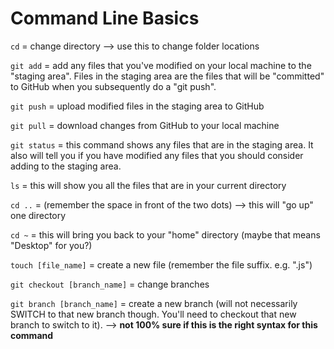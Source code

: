 # Command Line Basics

`cd` = change directory --> use this to change folder locations

`git add` = add any files that you've modified on your local machine to the "staging area". Files in the staging area are the files that will be "committed" to GitHub when you subsequently do a "git push".

`git push` = upload modified files in the staging area to GitHub

`git pull` = download changes from GitHub to your local machine

`git status` = this command shows any files that are in the staging area. It also will tell you if you have modified any files that you should consider adding to the staging area.

`ls` = this will show you all the files that are in your current directory

`cd ..` = (remember the space in front of the two dots) --> this will "go up" one directory

`cd ~` = this will bring you back to your "home" directory (maybe that means "Desktop" for you?)

`touch [file_name]` = create a new file (remember the file suffix. e.g. ".js")

`git checkout [branch_name]` = change branches

`git branch [branch_name]` = create a new branch (will not necessarily SWITCH to that new branch though. You'll need to checkout that new branch to switch to it). --> **not 100% sure if this is the right syntax for this command**
